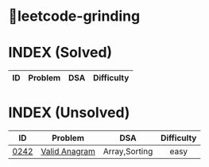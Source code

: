 # 🎯leetcode-grinding

# INDEX (Solved)

|               ID               |                               Problem                                  |     DSA     | Difficulty |
|:------------------------------:|:----------------------------------------------------------------------:|:-----------:|:----------:|


# INDEX (Unsolved)

|               ID               |                               Problem                                  |     DSA     | Difficulty |
|:------------------------------:|:----------------------------------------------------------------------:|:-----------:|:----------:|
|[0242](./source/unsolved/0242.c)|[Valid Anagram](https://leetcode.cn/problems/valid-anagram/description/)|Array,Sorting|    easy    |
